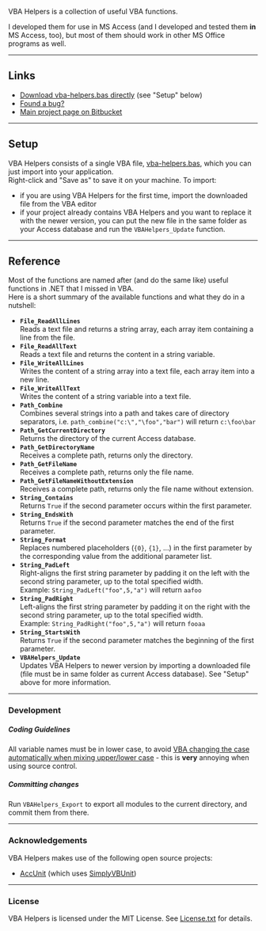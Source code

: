 
VBA Helpers is a collection of useful VBA functions.

I developed them for use in MS Access (and I developed and tested them **in** MS Access, too), but most of them should work in other MS Office programs as well.

---

## Links

- [Download vba-helpers.bas directly](https://bitbucket.org/christianspecht/vba-helpers/raw/tip/vba-helpers.bas) (see "Setup" below)
- [Found a bug?](https://bitbucket.org/christianspecht/vba-helpers/issues/new)
- [Main project page on Bitbucket](https://bitbucket.org/christianspecht/vba-helpers)

---

## Setup

VBA Helpers consists of a single VBA file, [vba-helpers.bas](https://bitbucket.org/christianspecht/vba-helpers/raw/tip/vba-helpers.bas), which you can just import into your application.  
Right-click and "Save as" to save it on your machine. To import:

- if you are using VBA Helpers for the first time, import the downloaded file from the VBA editor
- if your project already contains VBA Helpers and you want to replace it with the newer version, you can put the new file in the same folder as your Access database and run the `VBAHelpers_Update` function.

---

## Reference

Most of the functions are named after (and do the same like) useful functions in .NET that I missed in VBA.  
Here is a short summary of the available functions and what they do in a nutshell:

- **`File_ReadAllLines`**  
Reads a text file and returns a string array, each array item containing a line from the file.
- **`File_ReadAllText`**  
Reads a text file and returns the content in a string variable.
- **`File_WriteAllLines`**  
Writes the content of a string array into a text file, each array item into a new line.
- **`File_WriteAllText`**  
Writes the content of a string variable into a text file.
- **`Path_Combine`**  
Combines several strings into a path and takes care of directory separators, i.e. `path_combine("c:\","\foo","bar")` will return `c:\foo\bar`
- **`Path_GetCurrentDirectory`**  
Returns the directory of the current Access database.
- **`Path_GetDirectoryName`**  
Receives a complete path, returns only the directory.
- **`Path_GetFileName`**  
Receives a complete path, returns only the file name.
- **`Path_GetFileNameWithoutExtension`**  
Receives a complete path, returns only the file name without extension.
- **`String_Contains`**  
Returns `True` if the second parameter occurs within the first parameter.
- **`String_EndsWith`**  
Returns `True` if the second parameter matches the end of the first parameter.
- **`String_Format`**  
Replaces numbered placeholders (`{0}`, `{1}`, ...) in the first parameter by the corresponding value from the additional parameter list.
- **`String_PadLeft`**  
Right-aligns the first string parameter by padding it on the left with the second string parameter, up to the total specified width.  
Example: `String_PadLeft("foo",5,"a")` will return `aafoo`
- **`String_PadRight`**  
Left-aligns the first string parameter by padding it on the right with the second string parameter, up to the total specified width.  
Example: `String_PadRight("foo",5,"a")` will return `fooaa`
- **`String_StartsWith`**  
Returns `True` if the second parameter matches the beginning of the first parameter.
- **`VBAHelpers_Update`**  
Updates VBA Helpers to newer version by importing a downloaded file (file must be in same folder as current Access database). See "Setup" above for more information.

---

### Development

##### Coding Guidelines

All variable names must be in lower case, to avoid [VBA changing the case automatically when mixing upper/lower case](http://stackoverflow.com/q/4852735) - this is **very** annoying when using source control.

##### Committing changes

Run `VBAHelpers_Export` to export all modules to the current directory, and commit them from there.

---

### Acknowledgements

VBA Helpers makes use of the following open source projects:

- [AccUnit](http://accunit.access-codelib.net/) (which uses [SimplyVBUnit](http://sourceforge.net/projects/simplyvbunit/))

---

### License

VBA Helpers is licensed under the MIT License. See [License.txt](https://bitbucket.org/christianspecht/vba-helpers/raw/tip/license.txt) for details.